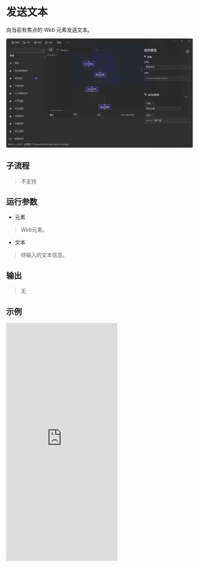 # 发送文本 
向当前有焦点的 *Web* 元素发送文本。

![WebElementSendText](./images/03.png ':size=90%')

## 子流程
> 不支持


## 运行参数

* 元素
>   *Web*元素。
* 文本
> 待输入的文本信息。


## 输出

> 无   


## 示例

<iframe type="text/html" height="640px" src="https://www.youtube.com/embed/HzR6qxJ7Ljw" frameborder="0"></iframe>
